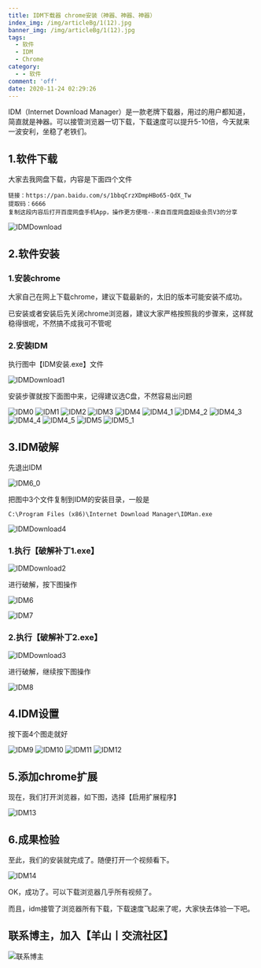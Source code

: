 ```yaml
---
title: IDM下载器 chrome安装（神器、神器、神器）
index_img: /img/articleBg/1(12).jpg
banner_img: /img/articleBg/1(12).jpg
tags:
  - 软件
  - IDM
  - Chrome
category:
  - - 软件
comment: 'off'
date: 2020-11-24 02:29:26
---
```


IDM（Internet Download Manager）是一款老牌下载器，用过的用户都知道，简直就是神器。可以接管浏览器一切下载，下载速度可以提升5-10倍，今天就来一波安利，坐稳了老铁们。

<!-- more -->

## 1.软件下载

大家去我网盘下载，内容是下面四个文件

```
链接：https://pan.baidu.com/s/1bbqCrzXDmpHBo65-QdX_Tw 
提取码：6666 
复制这段内容后打开百度网盘手机App，操作更方便哦--来自百度网盘超级会员V3的分享
```

![IDMDownload](/img/articleContent/IDM/IDMDownload.png)

## 2.软件安装

### 1.安装chrome

大家自己在网上下载chrome，建议下载最新的，太旧的版本可能安装不成功。

已安装或者安装后先关闭chrome浏览器，建议大家严格按照我的步骤来，这样就稳得很呢，不然搞不成我可不管呢

### 2.安装IDM

执行图中【IDM安装.exe】文件

![IDMDownload1](/img/articleContent/IDM/IDMDownload1.png)

安装步骤就按下面图中来，记得建议选C盘，不然容易出问题

![IDM0](/img/articleContent/IDM/IDM0.png)
![IDM1](/img/articleContent/IDM/IDM1.png)
![IDM2](/img/articleContent/IDM/IDM2.png)
![IDM3](/img/articleContent/IDM/IDM3.png)
![IDM4](/img/articleContent/IDM/IDM4.png)
![IDM4_1](/img/articleContent/IDM/IDM4_1.png)
![IDM4_2](/img/articleContent/IDM/IDM4_2.png)
![IDM4_3](/img/articleContent/IDM/IDM4_3.png)
![IDM4_4](/img/articleContent/IDM/IDM4_4.png)
![IDM4_5](/img/articleContent/IDM/IDM4_5.png)
![IDM5](/img/articleContent/IDM/IDM5.png)
![IDM5_1](/img/articleContent/IDM/IDM5_1.png)

## 3.IDM破解

先退出IDM

![IDM6_0](/img/articleContent/IDM/IDM6_0.png)

把图中3个文件复制到IDM的安装目录，一般是
```
C:\Program Files (x86)\Internet Download Manager\IDMan.exe
```

![IDMDownload4](/img/articleContent/IDM/IDMDownload4.png)

### 1.执行【破解补丁1.exe】

![IDMDownload2](/img/articleContent/IDM/IDMDownload2.png)

进行破解，按下图操作

![IDM6](/img/articleContent/IDM/IDM6.png)

![IDM7](/img/articleContent/IDM/IDM7.png)

### 2.执行【破解补丁2.exe】

![IDMDownload3](/img/articleContent/IDM/IDMDownload3.png)

进行破解，继续按下图操作

![IDM8](/img/articleContent/IDM/IDM8.png)

## 4.IDM设置

按下面4个图走就好

![IDM9](/img/articleContent/IDM/IDM9.png)
![IDM10](/img/articleContent/IDM/IDM10.png)
![IDM11](/img/articleContent/IDM/IDM11.png)
![IDM12](/img/articleContent/IDM/IDM12.png)

## 5.添加chrome扩展

现在，我们打开浏览器，如下图，选择【启用扩展程序】

![IDM13](/img/articleContent/IDM/IDM13.png)

## 6.成果检验

至此，我们的安装就完成了。随便打开一个视频看下。

![IDM14](/img/articleContent/IDM/IDM14.png)

OK，成功了。可以下载浏览器几乎所有视频了。

而且，idm接管了浏览器所有下载，下载速度飞起来了呢，大家快去体验一下吧。


## 联系博主，加入【羊山丨交流社区】
![联系博主](/img/icon/wechatFindMe.png)